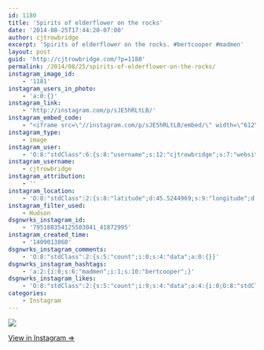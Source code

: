 ```yaml
---
id: 1180
title: 'Spirits of elderflower on the rocks'
date: '2014-08-25T17:44:20-07:00'
author: cjtrowbridge
excerpt: 'Spirits of elderflower on the rocks. #bertcooper #madmen'
layout: post
guid: 'http://cjtrowbridge.com/?p=1180'
permalink: /2014/08/25/spirits-of-elderflower-on-the-rocks/
instagram_image_id:
    - '1181'
instagram_users_in_photo:
    - 'a:0:{}'
instagram_link:
    - 'http://instagram.com/p/sJE5hRLtLB/'
instagram_embed_code:
    - "<iframe src=\"//instagram.com/p/sJE5hRLtLB/embed/\" width=\"612\" height=\"710\" frameborder=\"0\" scrolling=\"no\" allowtransparency=\"true\"></iframe>\n"
instagram_type:
    - image
instagram_user:
    - 'O:8:"stdClass":6:{s:8:"username";s:12:"cjtrowbridge";s:7:"website";s:0:"";s:15:"profile_picture";s:103:"https://igcdn-photos-f-a.akamaihd.net/hphotos-ak-xpa1/t51.2885-19/925559_452430704897917_67836701_a.jpg";s:9:"full_name";s:13:"CJ Trowbridge";s:3:"bio";s:0:"";s:2:"id";s:8:"41872995";}'
instagram_username:
    - cjtrowbridge
instagram_attribution:
    - ''
instagram_location:
    - 'O:8:"stdClass":2:{s:8:"latitude";d:45.5244969;s:9:"longitude";d:-122.6730084;}'
instagram_filter_used:
    - Hudson
dsgnwrks_instagram_id:
    - '795188354125583041_41872995'
instagram_created_time:
    - '1409013860'
dsgnwrks_instagram_comments:
    - 'O:8:"stdClass":2:{s:5:"count";i:0;s:4:"data";a:0:{}}'
dsgnwrks_instagram_hashtags:
    - 'a:2:{i:0;s:6:"madmen";i:1;s:10:"bertcooper";}'
dsgnwrks_instagram_likes:
    - 'O:8:"stdClass":2:{s:5:"count";i:9;s:4:"data";a:4:{i:0;O:8:"stdClass":4:{s:8:"username";s:11:"sexytallone";s:15:"profile_picture";s:106:"https://igcdn-photos-e-a.akamaihd.net/hphotos-ak-xfa1/t51.2885-19/1738870_627655317346892_1916046438_a.jpg";s:2:"id";s:7:"9678444";s:9:"full_name";s:11:"sexytallone";}i:1;O:8:"stdClass":4:{s:8:"username";s:7:"jarthon";s:15:"profile_picture";s:107:"https://igcdn-photos-d-a.akamaihd.net/hphotos-ak-xaf1/t51.2885-19/10311324_503971309748323_1235731165_a.jpg";s:2:"id";s:8:"33754221";s:9:"full_name";s:7:"jarthon";}i:2;O:8:"stdClass":4:{s:8:"username";s:9:"jayray313";s:15:"profile_picture";s:85:"https://instagramimages-a.akamaihd.net/profiles/profile_173941734_75sq_1376854098.jpg";s:2:"id";s:9:"173941734";s:9:"full_name";s:15:"Jason Reinhardt";}i:3;O:8:"stdClass":4:{s:8:"username";s:9:"homem_apr";s:15:"profile_picture";s:107:"https://igcdn-photos-e-a.akamaihd.net/hphotos-ak-xpa1/t51.2885-19/10725131_822975934389388_1975132144_a.jpg";s:2:"id";s:8:"23989463";s:9:"full_name";s:5:"Uncle";}}}'
categories:
    - Instagram
---
```


[![](http://blog.cjtrowbridge.com/wp-content/uploads/2014/08/10611103_1477454342504500_1218199980_n2.jpg)](http://instagram.com/p/sJE5hRLtLB/)

[View in Instagram ⇒](http://instagram.com/p/sJE5hRLtLB/)